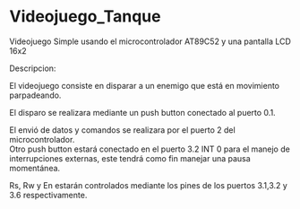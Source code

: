 Videojuego_Tanque
=================

Videojuego Simple usando el microcontrolador AT89C52 y una pantalla LCD 16x2

Descripcion:

El videojuego consiste en disparar a un enemigo que está en movimiento parpadeando. 

El disparo se realizara mediante un push button conectado al puerto 0.1.  

El envió de datos y comandos se realizara por el puerto 2 del microcontrolador.  
Otro push button estará conectado en el puerto 3.2 INT 0 para el manejo de 
interrupciones externas, este tendrá como fin manejar una pausa momentánea. 

Rs, Rw y En estarán controlados mediante los pines de los puertos 3.1,3.2 y 3.6 respectivamente.
